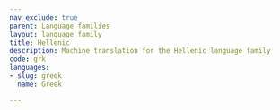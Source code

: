```yaml
---
nav_exclude: true
parent: Language families
layout: language_family
title: Hellenic
description: Machine translation for the Hellenic language family
code: grk
languages:
- slug: greek
  name: Greek

---
```


